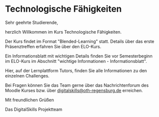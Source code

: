 # Technologische Fähigkeiten


Sehr geehrte Studierende,

herzlich Willkommen im Kurs Technologische Fähigkeiten.

Der Kurs findet im Format "Blended-Learning" statt. Details über das erste Präsenztreffen erfahren Sie über den ELO-Kurs. 

Ein Informationsblatt mit wichtigen Details finden Sie vor Semesterbeginn im ELO-Kurs im Abschnitt "wichtige Informationen - Informationsblatt". 

Hier, auf der Lernplattform Tutors, finden Sie alle Informationen zu den einzelnen Challenges. 

Bei Fragen können Sie das Team gerne über das Nachrichtenforum des Moodle Kurses bzw. über digitalskills@oth-regensburg.de erreichen. 

Mit freundlichen Grüßen

Das DigitalSkills Projektteam 